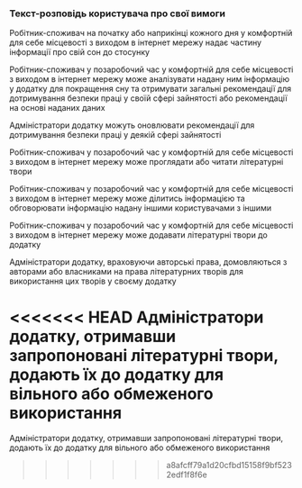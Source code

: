 ### Текст-розповідь користувача про свої вимоги
Робітник-споживач на початку або наприкінці кожного дня у комфортній для себе місцевості з виходом в інтернет мережу надає частину інформації про свій сон до стосунку

Робітник-споживач у позаробочий час у комфортній для себе місцевості з виходом в інтернет мережу може аналізувати надану ним інформацію у додатку для покращення сну та отримувати загальні рекомендації для дотримування безпеки праці у своїй сфері зайнятості або рекомендації на основі наданих даних

Адміністратори додатку можуть оновлювати рекомендації для дотримування безпеки праці у деякій сфері зайнятості

Робітник-споживач у позаробочий час у комфортній для себе місцевості з виходом в інтернет мережу може проглядати або читати літературні твори

Робітник-споживач у позаробочий час у комфортній для себе місцевості з виходом в інтернет мережу може ділитись інформацією та обговорювати інформацію надану іншими користувачами з іншими

Робітник-споживач у позаробочий час у комфортній для себе місцевості з виходом в інтернет мережу може додавати літературні твори до додатку

Адміністратори додатку, враховуючи авторські права, домовляються з авторами або власниками на права літературних творів для використання цих творів у своєму додатку

<<<<<<< HEAD
Адміністратори додатку, отримавши запропоновані літературні твори, додають їх до додатку для вільного або обмеженого використання
=======
Адміністратори додатку, отримавши запропоновані літературні твори, додають їх до додатку для вільного або обмеженого використання
>>>>>>> a8afcff79a1d20cfbd15158f9bf5232edf1f8f6e
